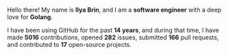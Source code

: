 Hello there! My name is **Ilya Brin**, and I am a **software engineer** with a deep love for **Golang**.

I have been using GitHub for the past **14 years**, and during that time, I have made **5016** contributions, opened **282** issues, submitted **166** pull requests, and contributed to **17** open-source projects.
